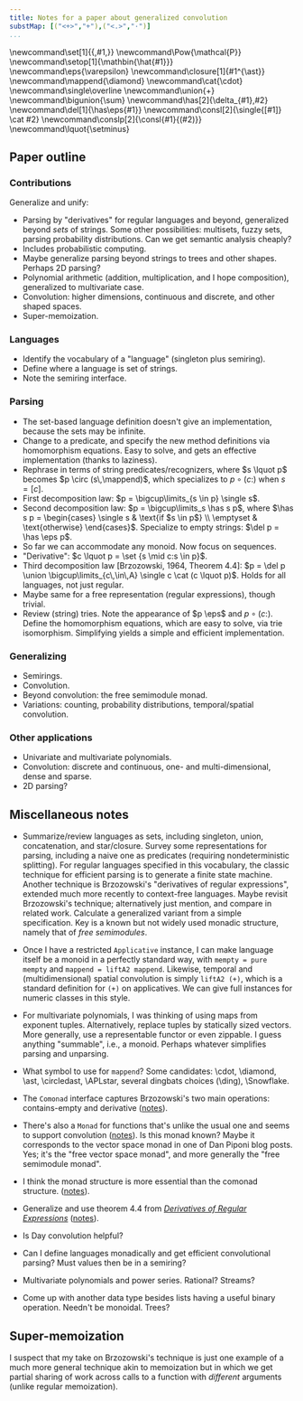 ```yaml
---
title: Notes for a paper about generalized convolution
substMap: [("<+>","+"),("<.>","·")]
...
```


[*Derivatives of Regular Expressions*]: http://citeseerx.ist.psu.edu/viewdoc/summary?doi=10.1.1.98.4378 "paper by Janusz Brzozowski (1964"

\newcommand\set[1]{\{\,#1\,\}}
\newcommand\Pow{\mathcal{P}}
\newcommand\setop[1]{\mathbin{\hat{#1}}}
\newcommand\eps{\varepsilon}
\newcommand\closure[1]{#1^{\ast}}
\newcommand\mappend{\diamond}
\newcommand\cat{\cdot}
\newcommand\single\overline
\newcommand\union{+}
\newcommand\bigunion{\sum}
\newcommand\has[2]{\delta_{#1}\,#2}
\newcommand\del[1]{\has\eps{#1}}
\newcommand\consl[2]{\single{[#1]} \cat #2}
\newcommand\conslp[2]{\consl{#1}{(#2)}}
\newcommand\lquot{\setminus}

## Paper outline

### Contributions

Generalize and unify:

*   Parsing by "derivatives" for regular languages and beyond, generalized beyond *sets* of strings.
    Some other possibilities: multisets, fuzzy sets, parsing probability distributions.
    Can we get semantic analysis cheaply?
*   Includes probabilistic computing.
*   Maybe generalize parsing beyond strings to trees and other shapes.
    Perhaps 2D parsing?
*   Polynomial arithmetic (addition, multiplication, and I hope composition), generalized to multivariate case.
*   Convolution: higher dimensions, continuous and discrete, and other shaped spaces.
*   Super-memoization.

### Languages

*   Identify the vocabulary of a "language" (singleton plus semiring).
*   Define where a language is set of strings.
*   Note the semiring interface.

### Parsing

*   The set-based language definition doesn't give an implementation, because the sets may be infinite.
*   Change to a predicate, and specify the new method definitions via homomorphism equations.
    Easy to solve, and gets an effective implementation (thanks to laziness).
*   Rephrase in terms of string predicates/recognizers, where $s \lquot p$ becomes $p \circ (s\,\mappend)$, which specializes to $p \circ (c:)$ when $s=[c]$.
*   First decomposition law: $p = \bigcup\limits_{s \in p} \single s$.
*   Second decomposition law: $p = \bigcup\limits_s \has s p$, where
    $\has s p =
    \begin{cases}
    \single s & \text{if $s \in p$} \\
    \emptyset & \text{otherwise}
    \end{cases}$.
    Specialize to empty strings: $\del p = \has \eps p$.
*   So far we can accommodate any monoid.
    Now focus on sequences.
*   "Derivative": $c \lquot p = \set {s \mid c:s \in p}$.
*   Third decomposition law [Brzozowski, 1964, Theorem 4.4]:
    $p = \del p \union \bigcup\limits_{c\,\in\,A} \single c \cat (c \lquot p)$.
    Holds for all languages, not just regular.
*   Maybe same for a free representation (regular expressions), though trivial.
*   Review (string) tries.
    Note the appearance of $p \eps$ and $p \circ (c:)$.
    Define the homomorphism equations, which are easy to solve, via trie isomorphism.
    Simplifying yields a simple and efficient implementation.

### Generalizing

*   Semirings.
*   Convolution.
*   Beyond convolution: the free semimodule monad.
*   Variations: counting, probability distributions, temporal/spatial convolution.

### Other applications

*   Univariate and multivariate polynomials.
*   Convolution: discrete and continuous, one- and multi-dimensional, dense and sparse.
*   2D parsing?

## Miscellaneous notes

*   Summarize/review languages as sets, including singleton, union, concatenation, and star/closure.
    Survey some representations for parsing, including a naive one as predicates (requiring nondeterministic splitting).
    For regular languages specified in this vocabulary, the classic technique for efficient parsing is to generate a finite state machine.
    Another technique is Brzozowski's "derivatives of regular expressions", extended much more recently to context-free languages.
    Maybe revisit Brzozowski's technique; alternatively just mention, and compare in related work.
    Calculate a generalized variant from a simple specification.
    Key is a known but not widely used monadic structure, namely that of *free semimodules*.

*   Once I have a restricted `Applicative` instance, I can make language itself be a monoid in a perfectly standard way, with `mempty = pure mempty` and `mappend = liftA2 mappend`.
    Likewise, temporal and (multidimensional) spatial convolution is simply `liftA2 (+)`, which is a standard definition for `(+)` on applicatives.
    We can give full instances for numeric classes in this style.
*   For multivariate polynomials, I was thinking of using maps from exponent tuples.
    Alternatively, replace tuples by statically sized vectors.
    More generally, use a representable functor or even zippable.
    I guess anything "summable", i.e., a monoid.
    Perhaps whatever simplifies parsing and unparsing.
*   What symbol to use for `mappend`?
    Some candidates: \\cdot, \\diamond, \\ast, \\circledast, \\APLstar, several dingbats choices (\\ding), \\Snowflake.
*   The `Comonad` interface captures Brzozowski's two main operations: contains-empty and derivative
    ([notes](11-25#Parsing-with-derivatives-(A))).
*   There's also a `Monad` for functions that's unlike the usual one and seems to support convolution
    ([notes](11-25#Parsing-with-derivatives-(A))).
    Is this monad known?
    Maybe it corresponds to the vector space monad in one of Dan Piponi blog posts.
    Yes; it's the "free vector space monad", and more generally the "free semimodule monad".
*   I think the monad structure is more essential than the comonad structure.
    ([notes](12-02#Parsing-with-derivatives-(A))).
*   Generalize and use theorem 4.4 from [*Derivatives of Regular Expressions*]
    ([notes](11-25#Parsing-with-derivatives-(B/))).
*   Is Day convolution helpful?
*   Can I define languages monadically and get efficient convolutional parsing?
    Must values then be in a semiring?
*   Multivariate polynomials and power series.
    Rational? Streams?
*   Come up with another data type besides lists having a useful binary operation.
    Needn't be monoidal.
    Trees?

## Super-memoization

I suspect that my take on Brzozowski's technique is just one example of a much more general technique akin to memoization but in which we get partial sharing of work across calls to a function with *different* arguments (unlike regular memoization).
